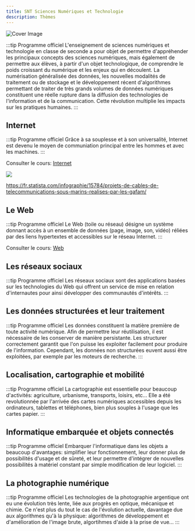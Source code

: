 ```yaml
---
title: SNT Sciences Numériques et Technologie
description: Thèmes
---
```


![Cover Image](https://res.cloudinary.com/dpw19qolx/image/upload/t_cover-image/v1562052876/nebulae-1199180_1920.jpg)

:::tip Programme officiel
L'enseignement de sciences numériques et technologie en classe de seconde a pour objet de
permettre d'appréhender les principaux concepts des sciences numériques, mais également de permettre
aux élèves, à partir d'un objet technologique, de comprendre le poids croissant
du numérique et les enjeux qui en découlent.
La numérisation généralisée des données, les nouvelles modalités de traitement ou de stockage et le développement récent
d'algorithmes permettant de traiter de très grands volumes de données numériques constituent une réelle rupture dans la diffusion
des technologies de l'information et de la communication. Cette révolution multiplie les impacts sur les
pratiques humaines.
:::

## Internet

:::tip Programme officiel
Grâce à sa souplesse et à son universalité, Internet est devenu le moyen de communiation principal entre les hommes et avec les machines.
:::

Consulter le cours: [Internet](/snt/internet/)

![](https://cdn.statcdn.com/Infographic/images/normal/15784.jpeg)

https://fr.statista.com/infographie/15784/projets-de-cables-de-telecommunications-sous-marins-realises-par-les-gafam/

## Le Web

:::tip Programme officiel
Le Web (toile ou réseau) désigne un système donnant accès à un ensemble de données (page, image, son, vidéo) réliées par des liens
hypertextes et accessibles sur le réseau Internet.
:::

Consulter le cours: [Web](/snt/web/)

## Les réseaux sociaux

:::tip Programme officiel
Les réseaux sociaux sont des applications basées sur les technologies du Web qui offrent un service
de mise en relation d'internautes pour ainsi développer des communautés d'intérêts.
:::

## Les données structurées et leur traitement

:::tip Programme officiel
Les données constituent la matière première de toute activité numérique. Afin de permettre leur réutilisation,
il est nécessaire de les conserver de manière persistante.
Les structurer correctement garantit que l'on puisse les exploiter facilement pour produire de l'information.
Cependant, les données non structurées euvent aussi être exploitées, par exemple par les moteurs de recherche.
:::

## Localisation, cartographie et mobilité

:::tip Programme officiel
La cartographie est essentielle pour beaucoup d'activités: agriculture, urbanisme, transports, loisirs, etc... Elle a été revolutionnée par l'arrivée des cartes numériques accessibles depuis les ordinateurs, tablettes et téléphones, bien plus souples à l'usage que les cartes papier.
:::

## Informatique embarquée et objets connectés

:::tip Programme officiel
Embarquer l'informatique dans les objets a beaucoup d'avantages: simplifier leur fonctionnement, leur donner plus de possibilités d'usage et de sûreté, et leur permettre d'intégrer de nouvelles possibilités à matériel constant par simple modification de leur logiciel.
:::

## La photographie numérique

:::tip Programme officiel
Les technologies de la photographie argentique ont eu une évolution très lente, liée aux progrès en optique, mécanique et chimie. Ce n'est plus du tout le cas de l'évolution actuelle, davantage due aux algorithmes qu'à la physique: algorithmes de développement et d'amélioration de l'image brute, algortihmes d'aide à la prise de vue...
:::
